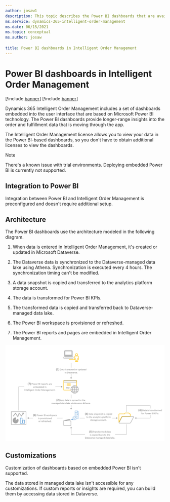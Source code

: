 ```yaml
---
author: josaw1
description: This topic describes the Power BI dashboards that are available in Dynamics 365 Intelligent Order Management.
ms.service: dynamics-365-intelligent-order-management
ms.date: 06/15/2021
ms.topic: conceptual
ms.author: josaw

title: Power BI dashboards in Intelligent Order Management
---
```



# Power BI dashboards in Intelligent Order Management

[!include [banner](includes/banner.md)]
[!include [banner](includes/preview-banner.md)]

Dynamics 365 Intelligent Order Management includes a set of dashboards embedded into the user interface that are based on Microsoft Power BI technology. The Power BI dashboards provide longer-range insights into the order and fulfillment data that is moving through the app.

The Intelligent Order Management license allows you to view your data in the Power BI-based dashboards, so you don't have to obtain additional licenses to view the dashboards.

> [!NOTE]
> There's a known issue with trial environments. Deploying embedded Power BI is currently not supported.

## Integration to Power BI

Integration between Power BI and Intelligent Order Management is preconfigured and doesn't require additional setup.

## Architecture

The Power BI dashboards use the architecture modeled in the following diagram.

1.  When data is entered in Intelligent Order Management, it's created or updated in Microsoft Dataverse.

2.  The Dataverse data is synchronized to the Dataverse-managed data lake using Athena. Synchronization is executed every 4 hours. The synchronization timing can't be modified.

3.  A data snapshot is copied and transferred to the analytics platform storage account.

4.  The data is transformed for Power BI KPIs.

5.  The transformed data is copied and transferred back to Dataverse-managed data lake.

6.  The Power BI workspace is provisioned or refreshed.

7.  The Power BI reports and pages are embedded in Intelligent Order Management.

![architecture flow](media/architecture-flow.png)

## Customizations

Customization of dashboards based on embedded Power BI isn't supported. 

The data stored in managed data lake isn't accessible for any customizations. If custom reports or insights are required, you can build them by accessing data stored in Dataverse.
